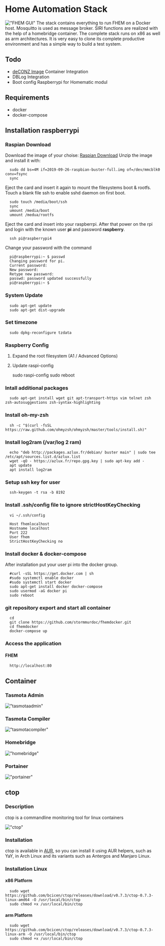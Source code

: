 # Home Automation Stack

!["FHEM GUI"](./.media/fhem.png "FHEM gui")
The stack contains everything to run FHEM on a Docker host. Mosquitto is used as message broker. SIRI functions are realized with the help of a homebridge container. The complete stack runs on x86 as well as arm architectures. It is very easy to clone its complete productive environment and has a simple way to build a test system.

## Todo

+ [deCONZ Image](https://hub.docker.com/r/marthoc/deconz/) Container Integration
+ DBLog Integration
+ Boot config Raspberrypi for Homematic modul

## Requirements

+ docker
+ docker-compose

## Installation raspberrypi

### Raspian Download

Download the image of your choise: [Raspian Download](https://www.raspberrypi.org/downloads/raspbian/)
Unzip the image and install it with:

      sudo dd bs=4M if=2019-09-26-raspbian-buster-full.img of=/dev/mmcblk0 conv=fsync
      sync

Eject the card and insert it again to mount the filesystems boot & rootfs.
Touch a blank file ssh to enable sshd daemon on first boot.

      sudo touch /media/boot/ssh
      sync
      umount /media/boot
      umount /medua/rootfs

Eject the card and insert into your raspberrpi. After that power on the rpi and login with
the known user __pi__ and password __raspberry__.

      ssh pi@raspberrypi4

Change your password with the command

      pi@raspberrypi:~ $ passwd
      Changing password for pi.
      Current password:
      New password:
      Retype new password:
      passwd: password updated successfully
      pi@raspberrypi:~ $



### System Update

      sudo apt-get update
      sudo apt-get dist-upgrade


### Set timezone

      sudo dpkg-reconfigure tzdata

### Raspberry Config

1) Expand the root filesystem (A1 / Advanced Options)
2) Update raspi-config

      sudo raspi-config
      sudo reboot

### Intall additional packages

      sudo apt-get install wget git apt-transport-https vim telnet zsh zsh-autosuggestions zsh-syntax-highlighting

### Install oh-my-zsh

      sh -c "$(curl -fsSL https://raw.github.com/ohmyzsh/ohmyzsh/master/tools/install.sh)"

### Install log2ram (/var/log 2 ram)

      echo "deb http://packages.azlux.fr/debian/ buster main" | sudo tee /etc/apt/sources.list.d/azlux.list
      wget -qO - https://azlux.fr/repo.gpg.key | sudo apt-key add -
      apt update
      apt install log2ram

### Setup ssh key for user
      ssh-keygen -t rsa -b 8192

### Install .ssh/config file to ignore strictHostKeyChecking

      vi ~/.ssh/config

      Host fhemlocalhost
      Hostname localhost
      Port 222
      User fhem
      StrictHostKeyChecking no

### Install docker & docker-compose

After installation put your user pi into the docker group.

      #curl -sSL https://get.docker.com | sh
      #sudo systemctl enable docker
      #sudo systemctl start docker
      sudo apt-get install docker docker-compose
      sudo usermod -aG docker pi
      sudo reboot

### git repository export and start all container

      cd
      git clone https://github.com/stormmurdoc/fhemdocker.git
      cd fhemdocker
      docker-compose up

### Access the application

#### FHEM
      http://localhost:80

## Container

### Tasmota Admin

!["tasmotaadmin"](./.media/tasmotaadmin.png "Tasmota Admin Screenshot")

### Tasmota Compiler

!["tasmotacompiler"](./.media/tasmotacompiler.png "Tasmota Compiler Screenshot")

### Homebridge

!["homebridge"](./.media/homebridge.png "Homebridge Screenshot")

### Portainer

!["portainer"](./.media/portainer.png "Portainer Screenshot")


## ctop

### Description

ctop is a commandline monitoring tool for linux containers

!["ctop"](./.media/ctop.png "ctop gui")

### Installation

ctop is available in [AUR](https://aur.archlinux.org/packages/ctop/), so you can install it using AUR helpers, such as YaY, in Arch Linux and its variants such as Antergos and Manjaro Linux.

### Installation Linux

#### x86 Platform
      sudo wget https://github.com/bcicen/ctop/releases/download/v0.7.3/ctop-0.7.3-linux-amd64 -O /usr/local/bin/ctop
      sudo chmod +x /usr/local/bin/ctop

#### arm Platform
      sudo wget https://github.com/bcicen/ctop/releases/download/v0.7.3/ctop-0.7.3-linux-arm -O /usr/local/bin/ctop
      sudo chmod +x /usr/local/bin/ctop
